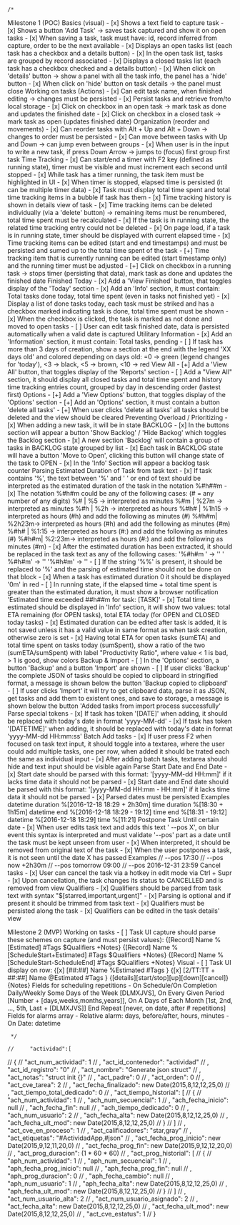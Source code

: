 
    /*
Milestone 1 (POC)
    Basics (visual)
    - [x] Shows a text field to capture task
    - [x] Shows a button 'Add Task' -> saves task captured and show it on open tasks
    - [x] When saving a task, task must have: id, record inferred from capture, order to be the next available
    - [x] Displays an open tasks list (each task has a checkbox and a details button)
    - [x] In the open task list, tasks are grouped by record associated
    - [x] Displays a closed tasks list (each task has a checkbox checked and a details button)
    - [x] When click on 'details' button -> show a panel with all the task info, the panel has a 'hide' button
    - [x] When click on 'hide' button on task details -> the panel must close
    Working on tasks (Actions)
    - [x] Can edit task name, when finished editing -> changes must be persisted
    - [x] Persist tasks and retrieve from/to local storage
    - [x] Click on checkbox in an open task -> mark task as done and updates the finished date
    - [x] Click on checkbox in a closed task -> mark task as open (updates finished date)
    Organization (reorder and movements)
    - [x] Can reorder tasks with Alt + Up and Alt + Down -> changes to order must be persisted
    - [x] Can move between tasks with Up and Down -> can jump even between groups
    - [x] When user is in the input to write a new task, if press Down Arrow -> jumps to (focus) first group first task
    Time Tracking
    - [x] Can start/end a timer with F2 key (defined as running state), timer must be visible and must increment each second until stopped
    - [x] While task has a timer running, the task item must be highlighted in UI
    - [x] When timer is stopped, elapsed time is persisted (it can be multiple timer data)
    - [x] Task must display total time spent and total time tracking items in a bubble if task has them
    - [x] Time tracking history is shown in details view of task
    - [x] Time tracking items can be deleted individually (via a 'delete' button) -> remaining items must be renumbered, total time spent must be recalculated
    - [x] If the task is in running state, the related time tracking entry could not be deleted
    - [x] On page load, if a task is in running state, timer should be displayed with current elapsed time
    - [x] Time tracking items can be edited (start and end timestamps) and must be persisted and sumed up to the total time spent of the task
    - [+] Time tracking item that is currently running can be edited (start timestamp only) and the running timer must be adjusted
    - [+] Click on checkbox in a running task -> stops timer (persisting that data), mark task as done and updates the finished date
    Finished Today
    - [x] Add a 'View Finished' button, that toggles display of the 'Today' section
    - [x] Add an 'Info' section, it must contain: Total tasks done today, total time spent (even in tasks not finished yet)
    - [x] Display a list of done tasks today, each task must be striked and has a checkbox marked indicating task is done, total time spent must be shown
    - [x] When the checkbox is clicked, the task is marked as not done and moved to open tasks
    - [ ] User can edit task finished date, data is persisted automatically when a valid date is captured
    Utilitary Information
    - [x] Add an 'Information' section, it must contain: Total tasks, pending
    - [ ] If task has more than 3 days of creation, show a section at the end with the legend 'XX days old' and colored depending on days old: =0 -> green (legend changes for 'today'), <3 -> black, <5 -> brown, <10 -> red
    View All
    - [+] Add a 'View All' button, that toggles display of the 'Reports' section
    - [ ] Add a "View All" section, it should display all closed tasks and total time spent and history time tracking entries count, grouped by day in descending order (lastest first)
    Options
    - [+] Add a 'View Options' button, that toggles display of the 'Options' section
    - [+] Add an 'Options' section, it must contain a button 'delete all tasks'
    - [+] When user clicks 'delete all tasks' all tasks should be deleted and the view should be cleared
    Preventing Overload / Prioritizing
    - [x] When adding a new task, it will be in state BACKLOG
    - [x] In the buttons section will appear a button 'Show Backlog' / 'Hide Backog' which toggles the Backlog section
    - [x] A new section 'Backlog' will contain a group of tasks in BACKLOG state grouped by list
    - [x] Each task in BACKLOG state will have a button 'Move to Open', clicking this button will change state of the task to OPEN
    - [x] In the 'Info' Section will appear a backlog task counter
    Parsing Estimated Duration of Task from task text
    - [x] If task contains '%', the text between '%' and ' ' or end of text should be interpreted as the estimated duration of the task in the notation %#h##m
    - [x] The notation %#h#m could be any of the following cases: (# = any number of any digits)
        %#   | %5    -> interpreted as minutes
        %#m  | %27m  -> interpreted as minutes
        %#h  | %2h   -> interpreted as hours
        %#h# | %1h15 -> interpreted as hours (#h) and add the following as minutes (#)
        %#h#m| %2h23m-> interpreted as hours (#h) and add the following as minutes (#m)
        %#h# | %1:15 -> interpreted as hours (#:) and add the following as minutes (#)
        %#h#m| %2:23m-> interpreted as hours (#:) and add the following as minutes (#m)
    - [x] After the estimated duration has been extracted, it should be replaced in the task text as any of the following cases:
        '%#h#m ' -> ''
        ' %#h#m' -> ''
        '%#h#m'  -> ''
    - [ ] If the string '%%' is present, it should be replaced to '%' and the parsing of estimated time should not be done on that block
    - [x] When a task has estimated duration 0 it should be displayed '0m' in red
    - [ ] In running state, if the elapsed time + total time spent is greater than the estimated duration, it must show a browser notification 'Estimated time exceeded ##h##m for task: [TASK]'
    - [x] Total time estimated should be displayed in 'Info' section, it will show two values: total ETA remaining (for OPEN tasks), total ETA today (for OPEN and CLOSED today tasks)
    - [x] Estimated duration can be edited after task is added, it is not saved unless it has a valid value in same format as when task creation, otherwise zero is set
    - [x] Having total ETA for open tasks (sumETA) and total time spent on tasks today (sumSpent), show a ratio of the two (sumETA/sumSpent) with label "Productivity Ratio", where value < 1 is bad, > 1 is good, show colors
    Backup & Import
    - [ ] In the 'Options' section, a button 'Backup' and a button 'Import' are shown
    - [ ] If user clicks 'Backup' the complete JSON of tasks should be copied to clipboard in stringified format, a message is shown below the button 'Backup copied to clipboard'
    - [ ] If user clicks 'Import' it will try to get clipboard data, parse it as JSON, get tasks and add them to existent ones, and save to storage, a message is shown below the button 'Added tasks from import process successfully'
    Parse special tokens
    - [x] If task has token '[DATE]' when adding, it should be replaced with today's date in format 'yyyy-MM-dd'
    - [x] If task has token '[DATETIME]' when adding, it should be replaced with today's date in format 'yyyy-MM-dd HH:mm:ss'
    Batch Add tasks
    - [x] If user press F2 when focused on task text input, it should toggle into a textarea, where the user could add multiple tasks, one per row, when added it should be trated each the same as individual input
    - [x] After adding batch tasks, textarea should hide and text input should be visible again
    Parse Start Date and End Date
    - [x] Start date should be parsed with this format: '[yyyy-MM-dd HH:mm]' if it lacks time data it should not be parsed
    - [x] Start date and End date should be parsed with this format: '[yyyy-MM-dd HH:mm - HH:mm]' if it lacks time data it should not be parsed
    - [x] Parsed dates must be persisted
            Examples
            datetime duration %[2016-12-18 18:29 + 2h30m]
            time duration %[18:30 + 1h15m]
            datetime end %[2016-12-18 18:29 - 19:12]
            time end %[18:31 - 19:12]
            datetime %[2016-12-18 18:29]
            time %[11:21]
    Postpone Task Until certain date
    - [x] When user edits task text and adds this text ' --pos X', on blur event this syntax is interpreted and must validate '--pos' part as a date until the task must be kept unseen from user
    - [x] When interpreted, it should be removed from original text of the task
    - [x] When the user postpones a task, it is not seen until the date X has passed
        Examples
        // --pos 17:30
        // --pos now +2h30m
        // --pos tomorrow 09:00
        // --pos 2016-12-31 23:59
    Cancel tasks
    - [x] User can cancel the task via a hotkey in edit mode via Ctrl + Supr
    - [x] Upon cancellation, the task changes its status to CANCELLED and is removed from view
    Qualifiers
    - [x] Qualifiers should be parsed from task text with syntax "$[starred,important,urgent]"
    - [x] Parsing is optional and if present it should be trimmed from task text
    - [x] Qualifiers must be persisted along the task
    - [x] Qualifiers can be edited in the task details' view
        
Milestone 2 (MVP)
    Working on tasks
    - [ ] Task UI capture should parse these schemes on capture (and must persist values):
        {[Record] Name %[Estimated] #Tags $Qualifiers +Notes}
        {[Record] Name %[ScheduleStart+Estimated] #Tags $Qualifiers +Notes}
        {[Record] Name %[ScheduleStart-ScheduleEnd] #Tags $Qualifiers +Notes}
    Visual
    - [ ] Task UI display on row:
        {[x] [##:##] Name %Estimated #Tags }
        {[x] [2/TT:TT + ##:##] Name @Estimated #Tags }
            {[details][start/stop][up][down][cancel]}{Notes}
    Fields for scheduling repetitions
    - On Schedule/On Completion
      Daily/Weekly
      Some Days of the Week [DLMXJVS], On Every Given Period [Number + [days,weeks,months,years]], On A Days of Each Month [1st, 2nd, ..., 5th, Last + [DLMXJVS]]
      End Repeat [never, on date, after # repetitions]
    Fields for alarms array
    - Relative alarm: days, before/after, hours, minutes
    - On Date: datetime

     */

    //     "actividad":[
//         {
//             "act_num_actividad": 1
//             , "act_id_contenedor": "actividad"
//             , "act_id_registro": "0"
//             , "act_nombre": "Generate json struct"
//             , "act_notas": "struct init {}"
//             , "act_padre": 0
//             , "act_orden": 0
//             , "act_cve_tarea": 2
//             , "act_fecha_finalizado": new Date(2015,8,12,12,25,0)
//             , "act_tiempo_total_dedicado": 0
//             , "act_tiempo_historial": [
//                 {
//                     "ach_num_actividad": 1
//                     , "ach_num_secuencial": 1
//                     , "ach_fecha_inicio": null
//                     , "ach_fecha_fin": null
//                     , "ach_tiempo_dedicado": 0
//                     , "ach_num_usuario": 2
//                     , "ach_fecha_alta": new Date(2015,8,12,12,25,0)
//                     , "ach_fecha_ult_mod": new Date(2015,8,12,12,25,0)
//                 }
//             ]
//             , "act_cve_en_proceso": 1
//             , "act_calificadores": "star,gray"
//             , "act_etiquetas": "#ActividadApp,#json"
//             , "act_fecha_prog_inicio": new Date(2015,9,12,11,20,0)
//             , "act_fecha_prog_fin": new Date(2015,9,12,12,20,0)
//             , "act_prog_duracion": (1 * 60 * 60)
//             , "act_prog_historial": [
//                 {
//                     "aph_num_actividad": 1
//                     , "aph_num_secuencial": 1
//                     , "aph_fecha_prog_inicio": null
//                     , "aph_fecha_prog_fin": null
//                     , "aph_prog_duracion": 0
//                     , "aph_fecha_cambio": null
//                     , "aph_num_usuario": 1
//                     , "aph_fecha_alta": new Date(2015,8,12,12,25,0)
//                     , "aph_fecha_ult_mod": new Date(2015,8,12,12,25,0)
//                 }
//             ]
//             , "act_num_usuario_alta": 2
//             , "act_num_usuario_asignado": 2
//             , "act_fecha_alta": new Date(2015,8,12,12,25,0)
//             , "act_fecha_ult_mod": new Date(2015,8,12,12,25,0)
//             , "act_cve_estatus": 1
//         }